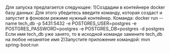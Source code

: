Для запуска предлагается следующее:
  1)Создадим в контейнере docker базу данных:
    Для этого убедитесь введите команду, которая создаст и запустит в фоновом режиме нужный контейнер.
    Команда: docker run --name tech_db -p 5431:5432 -e POSTGRES_USER=postgres -e POSTGRES_PASSWORD=postgres -e POSTGRES_DB=postgres -d postgres
    Если имя tech_db уже занято, то в исходной команде замените tech_db на любое незанятое имя
  2)Запустите приложение командой: mvn spring-boot:run
